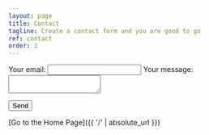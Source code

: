 ```yaml
---
layout: page
title: Contact
tagline: Create a contact form and you are good to go
ref: contact
order: 1
---
```


<form
  action="https://formspree.io/f/xyybwdgg"
  method="POST"
>
  <label>
    Your email:
    <input type="text" name="_replyto">
  </label>
  <label>
    Your message:
    <textarea name="message"></textarea>
  </label>

  <!-- your other form fields go here -->

  <button type="submit">Send</button>
</form>

[Go to the Home Page]({{ '/' | absolute_url }})
